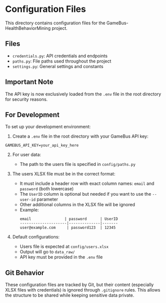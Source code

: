 # Configuration Files

This directory contains configuration files for the GameBus-HealthBehaviorMining project.

## Files

- `credentials.py`: API credentials and endpoints
- `paths.py`: File paths used throughout the project
- `settings.py`: General settings and constants

## Important Note

The API key is now exclusively loaded from the `.env` file in the root directory for security reasons.

## For Development

To set up your development environment:

1. Create a `.env` file in the root directory with your GameBus API key:

```
GAMEBUS_API_KEY=your_api_key_here
```

2. For user data:
   - The path to the users file is specified in `config/paths.py`

3. The users XLSX file must be in the correct format:
   - It must include a header row with exact column names: `email` and `password` (both lowercase)
   - The `UserID` column is optional but needed if you want to use the `--user-id` parameter
   - Other additional columns in the XLSX file will be ignored
   - Example:
     ```
     email               | password      | UserID
     ---------------------|--------------|-------
     user@example.com     | password123  | 12345
     ```

4. Default configurations:
   - Users file is expected at `config/users.xlsx`
   - Output will go to `data_raw/`
   - API key must be provided in the `.env` file

## Git Behavior

These configuration files are tracked by Git, but their content (especially XLSX files with credentials) is ignored through `.gitignore` rules. This allows the structure to be shared while keeping sensitive data private.
